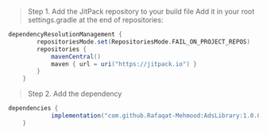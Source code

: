 > Step 1. Add the JitPack repository to your build file
Add it in your root settings.gradle at the end of repositories:

```gradle
dependencyResolutionManagement {
		repositoriesMode.set(RepositoriesMode.FAIL_ON_PROJECT_REPOS)
		repositories {
			mavenCentral()
			maven { url = uri("https://jitpack.io") }
		}
	}
```
 > Step 2. Add the dependency
```gradle
dependencies {
	        implementation("com.github.Rafaqat-Mehmood:AdsLibrary:1.0.0")
	}
```
